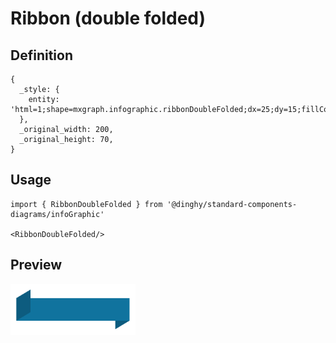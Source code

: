 # Ribbon (double folded)

## Definition

```
{
  _style: { 
    entity: 'html=1;shape=mxgraph.infographic.ribbonDoubleFolded;dx=25;dy=15;fillColor=#10739E;strokeColor=none;align=center;verticalAlign=middle;fontColor=#ffffff;fontSize=14;fontStyle=1;',
  },
  _original_width: 200,
  _original_height: 70,
}
```

## Usage

```
import { RibbonDoubleFolded } from '@dinghy/standard-components-diagrams/infoGraphic'

<RibbonDoubleFolded/>
```

## Preview

<img src="./ribbon-double-folded.png" width="200"/>
